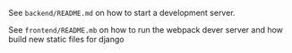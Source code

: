 See `backend/README.md` on how to start a development server.

See `frontend/README.mb` on how to run the webpack dever server and how build new static files for django